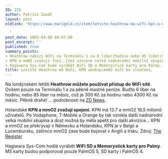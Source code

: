 ```yaml
---
ID: 225
author: Patrick Zandl
layout: post
oldlink: 'https://www.marigold.cz/item/letiste-heathrow-ma-wifi-kpn-a-mm02-miri-ke-slouceni

  '
post_date: 2003-04-08 08:07:00
post_excerpt: ''
published: true
summary_points:
- Heathrow nabízí WiFi na Terminálu 1 za 6 liber/hodinu nebo 85 liber/měsíc.
- KPN a mmO2 zvažují fúzi, čímž vznikne velká nadnárodní mobilní skupina.
- Hagiwara Sys-Com bude vyrábět WiFi SD a Memorystick karty pro Palmy.
title: Letiště Heathrow má WiFi, KPN a&nbsp;mm02 míří ke sloučení,
---
```


<p>
Na londýnském letišti <STRONG>Heathrow můžete používat přístup do WiFi sítě</STRONG>. Ovšem pouze na Terminálu 1 a za pěkně mastné peníze. Buďto 6 liber na hodinu, nebo 85 liber na měsíc, což je 300 Kč za hodinu nebo 4300 Kč na měsíc. Pěkně drahé! ... podrobnosti na <A href="http://news.zdnet.co.uk/story/0,,t269-s2133058,00.html" target=_blank>ZD News</A>.</p>

<p>
Holandské <STRONG>KPN a mmO2 zvažují spojení</STRONG>. KPN má 13.7 a mmO2 18,5 milionů uživatelů. Po Vodaphone, T-Mobile a Orange by tak vznikla další nadnárodní velká mobilní skupina a dost možná by měla apetit pro další akvizice... KPN a mmO2 se překrývají v Německu a Holandsku, KPN je v Belgii a Lucembursku, zatímco mmO2 zase bude bojovat v Anglii a Irsku. Zdroj: <A href="http://www.theregister.co.uk/content/59/30119.html" target=_blank>The Register</A></p>

<p>
Hagiwara Sys-Com hodlá vyrábět <STRONG>WiFi SD a Memorystick karty pro Palmy</STRONG>. MS karty budou podporovat pouze PalmOS 5, SD karty i PalmOS 4.</p>